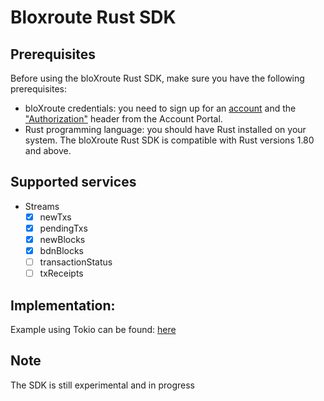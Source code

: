# Bloxroute Rust SDK

## Prerequisites

Before using the bloXroute Rust SDK, make sure you have the following prerequisites:

- bloXroute credentials: you need to sign up for an [account][account] and the ["Authorization"][authorization] header from the Account Portal.
- Rust programming language: you should have Rust installed on your system. The bloXroute Rust SDK is compatible with Rust versions 1.80 and above.

[account]: https://portal.bloxroute.com/register
[authorization]: https://docs.bloXroute.com/apis/authorization-headers

## Supported services

- Streams
    - [X] newTxs
    - [X] pendingTxs
    - [X] newBlocks
    - [X] bdnBlocks
    - [ ] transactionStatus
    - [ ] txReceipts

## Implementation:
<p>Example using Tokio can be found: <a href="https://github.com/hjawhar/bloxroute-sdk-rs/tree/master/examples/tokio">here</a>
</p>


## Note
<p>
The SDK is still experimental and in progress
</p>